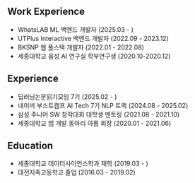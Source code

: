 ## Work Experience
- WhatsLAB ML 백엔드 개발자 (2025.03 - )
- UTPlus Interactive 백엔드 개발자 (2022.09 - 2023.12)
- BKSNP 웹 풀스택 개발자 (2022.01 - 2022.08)
- 세종대학교 음성 AI 연구실 학부연구생 (2020.10-2020.12)

## Experience
- 딥러닝논문읽기모임 7기 (2025.02 - )
- 네이버 부스트캠프 AI Tech 7기 NLP 트랙 (2024.08 - 2025.02)  
- 삼성 주니어 SW 창작대회 대학생 멘토링 (2021.08 - 2021.10)
- 세종대학교 앱 개발 동아리 아롬 회장 (2020.01 - 2021.06)

## Education
- 세종대학교 데이터사이언스학과 재학 (2019.03 - )
- 대전지족고등학교 졸업 (2016.03 - 2019.02)

<!--
## Project
- [수능형 문제 풀이 모델](https://github.com/yeseoLee/KSAT-LLM) 
- [Data Centric 관점의 뉴스 주제 분류](https://github.com/yeseoLee/Data-Centric-Topic-Classification)
- [Open-Domain QA](https://github.com/yeseoLee/Open-Domain-QA)
- [문장 간 유사도 측정](https://github.com/yeseoLee/Semantic-Textual-Similarity)

## Contact
<p>
  <a href="mailto:yscoder3893@gmail.com" target="_blank"><img src="https://img.shields.io/badge/yscoder3893@gmail.com-EA4335?style=flat-square&logo=Gmail&logoColor=white"/></a>
  <a href="https://www.linkedin.com/in/yeseolee/" target="_blank"><img src="https://img.shields.io/badge/yeseoLee-0A66C2??style=flat-squar&logo=linkedin&logoColor=#0A66C2"/></a>
</p>

<div style="display: flex; justify-content: center; gap: 20px;">
  <img src="https://render.gitanimals.org/farms/yeseoLee" width="350" height="" alt="gitanimals"/>
  <img src="http://mazassumnida.wtf/api/v2/generate_badge?boj=lys7442" alt="solved.ac tier"/>
</div>
-->
